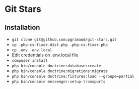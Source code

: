 # Git Stars

## Installation

- `git clone git@github.com:pgrimaud/git-stars.git`
- `cp .php-cs-fixer.dist.php .php-cs-fixer.php`
- `cp .env .env.local`
- Edit credentials on .env.local file
- `composer install`
- `php bin/console doctrine:database:create`
- `php bin/console doctrine:migrations:migrate`
- `php bin/console doctrine:fixtures:load --groupe=partial`
- `php bin/console messenger:setup-transports`